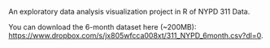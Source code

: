 An exploratory data analysis visualization project in R of NYPD 311 Data.

You can download the 6-month dataset here (~200MB): https://www.dropbox.com/s/jx805wfcca008xt/311_NYPD_6month.csv?dl=0.
